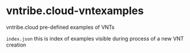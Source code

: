 # vntribe.cloud-vntexamples

vntribe.cloud pre-defined examples of VNTs

`index.json` this is index of examples visible during process of a new VNT creation
